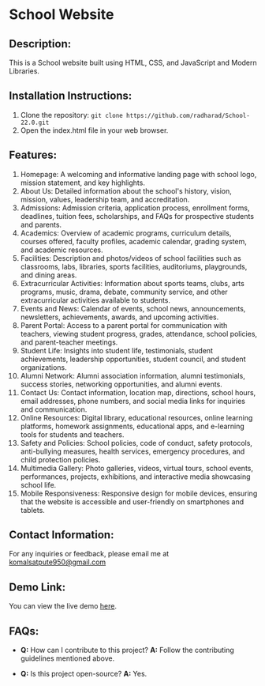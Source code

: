 # School Website

## Description:
This is a School website built using HTML, CSS, and JavaScript and Modern Libraries.

## Installation Instructions:
1. Clone the repository: `git clone https://github.com/radharad/School-22.0.git `
2. Open the index.html file in your web browser.

## Features:
1. Homepage: A welcoming and informative landing page with school logo, mission statement, and key highlights.
2. About Us: Detailed information about the school's history, vision, mission, values, leadership team, and accreditation.
3. Admissions: Admission criteria, application process, enrollment forms, deadlines, tuition fees, scholarships, and FAQs for prospective students and parents.
4. Academics: Overview of academic programs, curriculum details, courses offered, faculty profiles, academic calendar, grading system, and academic resources.
5. Facilities: Description and photos/videos of school facilities such as classrooms, labs, libraries, sports facilities, auditoriums, playgrounds, and dining areas.
6. Extracurricular Activities: Information about sports teams, clubs, arts programs, music, drama, debate, community service, and other extracurricular activities available to 
   students.
7. Events and News: Calendar of events, school news, announcements, newsletters, achievements, awards, and upcoming activities.
8. Parent Portal: Access to a parent portal for communication with teachers, viewing student progress, grades, attendance, school policies, and parent-teacher meetings.
9. Student Life: Insights into student life, testimonials, student achievements, leadership opportunities, student council, and student organizations.
10. Alumni Network: Alumni association information, alumni testimonials, success stories, networking opportunities, and alumni events.
11. Contact Us: Contact information, location map, directions, school hours, email addresses, phone numbers, and social media links for inquiries and communication.
12. Online Resources: Digital library, educational resources, online learning platforms, homework assignments, educational apps, and e-learning tools for students and teachers.
13. Safety and Policies: School policies, code of conduct, safety protocols, anti-bullying measures, health services, emergency procedures, and child protection policies.
14. Multimedia Gallery: Photo galleries, videos, virtual tours, school events, performances, projects, exhibitions, and interactive media showcasing school life.
15. Mobile Responsiveness: Responsive design for mobile devices, ensuring that the website is accessible and user-friendly on smartphones and tablets.

## Contact Information:
For any inquiries or feedback, please email me at komalsatpute950@gmail.com

## Demo Link:
You can view the live demo [here](https://lively-cupcake-fa6976.netlify.app).

## FAQs:
- **Q:** How can I contribute to this project?
  **A:** Follow the contributing guidelines mentioned above.

- **Q:** Is this project open-source?
  **A:** Yes.
